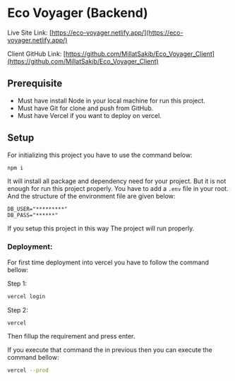 # Eco Voyager (Backend)

Live Site Link: [https://eco-voyager.netlify.app/](https://eco-voyager.netlify.app/)

Client GitHub Link: [https://github.com/MillatSakib/Eco_Voyager_Client](https://github.com/MillatSakib/Eco_Voyager_Client)

## Prerequisite

- Must have install Node in your local machine for run this project.
- Must have Git for clone and push from GitHub.
- Must have Vercel if you want to deploy on vercel.

## Setup

For initializing this project you have to use the command below:

```sh
npm i
```

It will install all package and dependency need for your project. But it is not enough for run this project properly. You have to add a `.env` file in your root.
And the structure of the environment file are given below:

```env
DB_USER="*********"
DB_PASS="******"
```

If you setup this project in this way The project will run properly.

### Deployment:

For first time deployment into vercel you have to follow the command bellow:

Step 1:

```sh
vercel login
```

Step 2:

```sh
vercel
```

Then fillup the requirement and press enter.

If you execute that command the in previous then you can execute the command bellow:

```sh
vercel --prod
```
